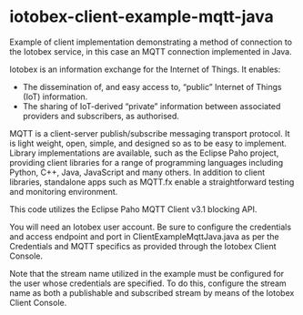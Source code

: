 # iotobex-client-example-mqtt-java

Example of client implementation demonstrating a method of connection to the Iotobex service, in this case an MQTT connection implemented in Java.

Iotobex is an information exchange for the Internet of Things. It enables:

- The dissemination of, and easy access to, “public” Internet of Things (IoT) information.
- The sharing of IoT-derived “private” information between associated providers and subscribers, as authorised.

MQTT is a client-server publish/subscribe messaging transport protocol. It is light weight, open, simple, and designed so as to be easy to implement. Library implementations are available, such as the Eclipse Paho project, providing client libraries for a range of programming languages including Python, C++, Java, JavaScript and many others. In addition to client libraries, standalone apps such as MQTT.fx enable a straightforward testing and monitoring environment.

This code utilizes the Eclipse Paho MQTT Client v3.1 blocking API.

You will need an Iotobex user account. Be sure to configure the credentials and access endpoint and port in ClientExampleMqttJava.java as per the Credentials and MQTT specifics as provided through the Iotobex Client Console.

Note that the stream name utilized in the example must be configured for the user whose credentials are specified. To do this, configure the stream name as both a publishable and subscribed stream by means of the Iotobex Client Console.
